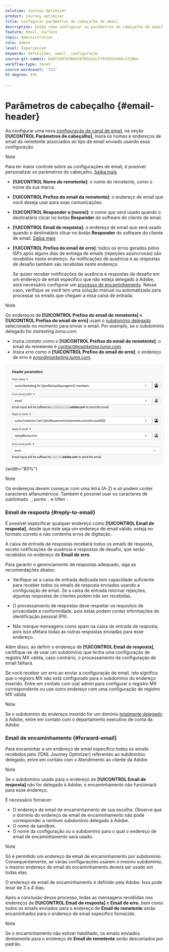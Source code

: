 ```yaml
---
solution: Journey Optimizer
product: journey optimizer
title: Configurar parâmetros de cabeçalho de email
description: Saiba como configurar os parâmetros de cabeçalho de email no nível de configuração de canal
feature: Email, Surface
topic: Administration
role: Admin
level: Experienced
keywords: definições, email, configuração
source-git-commit: 8e8f2d9fd360438f692a5cf79359d3a64c1220be
workflow-type: tm+mt
source-wordcount: '713'
ht-degree: 93%

---
```



# Parâmetros de cabeçalho {#email-header}

Ao configurar uma nova [configuração de canal de email](email-settings.md), na seção **[!UICONTROL Parâmetros de cabeçalho]**, insira os nomes e endereços de email do remetente associados ao tipo de email enviado usando essa configuração.

>[!NOTE]
>
>Para ter maior controle sobre as configurações de email, é possível personalizar os parâmetros do cabeçalho. [Saiba mais](../email/surface-personalization.md#personalize-header)

* **[!UICONTROL Nome do remetente]**: o nome do remetente, como o nome da sua marca.
* **[!UICONTROL Prefixo do email do remetente]**: o endereço de email que você deseja usar para suas comunicações.
* **[!UICONTROL Responder a (nome)]**: o nome que será usado quando o destinatário clicar no botão **Responder** do software do cliente de email.
* **[!UICONTROL Email de resposta]**: o endereço de email que será usado quando o destinatário clicar no botão **Responder** do software do cliente de email. [Saiba mais](#reply-to-email)
* **[!UICONTROL Prefixo do email de erro]**: todos os erros gerados pelos ISPs após alguns dias de entrega de emails (rejeições assíncronas) são recebidos neste endereço. As notificações de ausência e as respostas de desafio também são recebidas neste endereço.

  Se quiser receber notificações de ausência e respostas de desafio em um endereço de email específico que não esteja delegado à Adobe, será necessário configurar um [processo de encaminhamento](#forward-email). Nesse caso, verifique se você tem uma solução manual ou automatizada para processar os emails que chegam a essa caixa de entrada.

>[!NOTE]
>
>Os endereços de **[!UICONTROL Prefixo do email do remetente]** e **[!UICONTROL Prefixo do email de erro]** usam o [subdomínio delegado](../configuration/about-subdomain-delegation.md) selecionado no momento para enviar o email. Por exemplo, se o subdomínio delegado for *marketing.luma.com*:
>* Insira *contato* como o **[!UICONTROL Prefixo do email do remetente]**: o email do remetente é *contact@marketing.luma.com*.
>* Insira *erro* como o **[!UICONTROL Prefixo do email de erro]**: o endereço de erro é *error@marketing.luma.com*.

![](assets/preset-header.png){width="80%"}

>[!NOTE]
>
>Os endereços devem começar com uma letra (A-Z) e só podem conter caracteres alfanuméricos. Também é possível usar os caracteres de sublinhado `_`, ponto `.` e hífen `-`.

### Email de resposta {#reply-to-email}

É possível especificar qualquer endereço como **[!UICONTROL Email de resposta]**, desde que este seja um endereço de email válido, esteja no formato correto e não contenha erros de digitação.

A caixa de entrada de respostas receberá todos os emails de resposta, exceto notificações de ausência e respostas de desafio, que serão recebidos no endereço de **Email de erro**.

Para garantir o gerenciamento de respostas adequado, siga as recomendações abaixo:

* Verifique se a caixa de entrada dedicada tem capacidade suficiente para receber todos os emails de resposta enviados usando a configuração de email. Se a caixa de entrada retornar rejeições, algumas respostas de clientes podem não ser recebidas.

* O processamento de respostas deve respeitar os requisitos de privacidade e conformidade, pois estas podem conter informações de identificação pessoal (PII).

* Não marque mensagens como spam na caixa de entrada de resposta, pois isso afetará todas as outras respostas enviadas para esse endereço.

Além disso, ao definir o endereço de **[!UICONTROL Email de resposta]**, certifique-se de usar um subdomínio que tenha uma configuração de registro MX válida, caso contrário, o processamento da configuração de email falhará.

Se você receber um erro ao enviar a configuração de email, isto significa que o registro MX não está configurado para o subdomínio do endereço inserido. Entre em contato com o(a) admin para configurar o registro MX correspondente ou use outro endereço com uma configuração de registro MX válida.

>[!NOTE]
>
>Se o subdomínio do endereço inserido for um domínio [totalmente delegado](../configuration/delegate-subdomain.md#full-subdomain-delegation) à Adobe, entre em contato com o departamento executivo de conta da Adobe.

### Email de encaminhamento {#forward-email}

Para encaminhar a um endereço de email específico todos os emails recebidos pelo [!DNL Journey Optimizer] referentes ao subdomínio delegado, entre em contato com o Atendimento ao cliente da Adobe.

>[!NOTE]
>
>Se o subdomínio usado para o endereço de **[!UICONTROL Email de resposta]** não for delegado à Adobe, o encaminhamento não funcionará para esse endereço.

É necessário fornecer:

* O endereço de email de encaminhamento de sua escolha. Observe que o domínio do endereço de email de encaminhamento não pode corresponder a nenhum subdomínio delegado à Adobe.
* O nome da sandbox.
* O nome da configuração ou o subdomínio para o qual o endereço de email de encaminhamento será usado.
  <!--* The current **[!UICONTROL Reply to (email)]** address or **[!UICONTROL Error email]** address set at the channel configuration level.-->

>[!NOTE]
>
>Só é permitido um endereço de email de encaminhamento por subdomínio. Consequentemente, se várias configurações usarem o mesmo subdomínio, o mesmo endereço de email de encaminhamento deverá ser usado em todas elas.

O endereço de email de encaminhamento é definido pela Adobe. Isso pode levar de 3 a 4 dias.

Após a conclusão desse processo, todas as mensagens recebidas nos endereços de **[!UICONTROL Email de resposta]** e **Email de erro**, bem como todos os emails enviados para o endereço de **Email do remetente** serão encaminhados para o endereço de email específico fornecido.

>[!NOTE]
>
>Se o encaminhamento não estiver habilitado, os emails enviados diretamente para o endereço de **Email do remetente** serão descartados por padrão.
